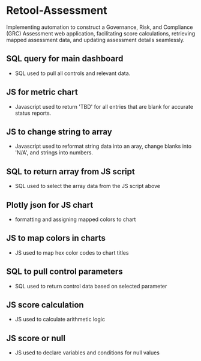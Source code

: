 # Retool-Assessment
Implementing automation to construct a Governance, Risk, and Compliance (GRC) Assessment web application, facilitating score calculations, retrieving mapped assessment data, and updating assessment details seamlessly.

## SQL query for main dashboard
 - SQL used to pull all controls and relevant data.
## JS for metric chart
 - Javascript used to return 'TBD' for all entries that are blank for accurate status reports.
## JS to change string to array
 - Javascript used to reformat string data into an aray, change blanks into 'N/A', and strings into numbers.
##  SQL to return array from JS script
  - SQL used to select the array data from the JS script above
## Plotly json for JS chart
 - formatting and assigning mapped colors to chart
## JS to map colors in charts
 - JS used to map hex color codes to chart titles
## SQL to pull control parameters
 - SQL used to return control data based on selected parameter
## JS score calculation
 - JS used to calculate arithmetic logic
## JS score or null
 - JS used to declare variables and conditions for null values
